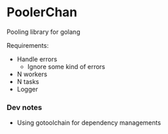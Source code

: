 # PoolerChan

Pooling library for golang

Requirements:

- Handle errors
  - Ignore some kind of errors
- N workers
- N tasks
- Logger

### Dev notes

- Using gotoolchain for dependency managements
